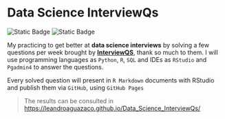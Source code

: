 # Data Science InterviewQs

<div align="left">

  <img alt="Static Badge" src="https://img.shields.io/badge/active_repository-false-red">

  <img alt="Static Badge" src="https://img.shields.io/badge/status-finished-green">

</div>  

My practicing to get better at **data science interviews** by solving a few questions per week brought by [**InterviewQS**](https://www.interviewqs.com/), thank so much to them. I will use programming languages as `Python`, `R`, `SQL` and IDEs as `RStudio` and `Pgadmin4` to answer the questions. 

Every solved question  will present in `R Markdown` documents with RStudio and publish them via `GitHub`, using `GitHub Pages`

> The results can be consulted in https://leandroaguazaco.github.io/Data_Science_InterviewQs/
